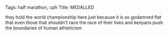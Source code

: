 Tags: half marathon, cph
Title: MEDALLED
  
they hold the world championship here just because it is so godamned flat that even those that shouldn't race the race of their lives and kenyans push the boundaries of human athleticism